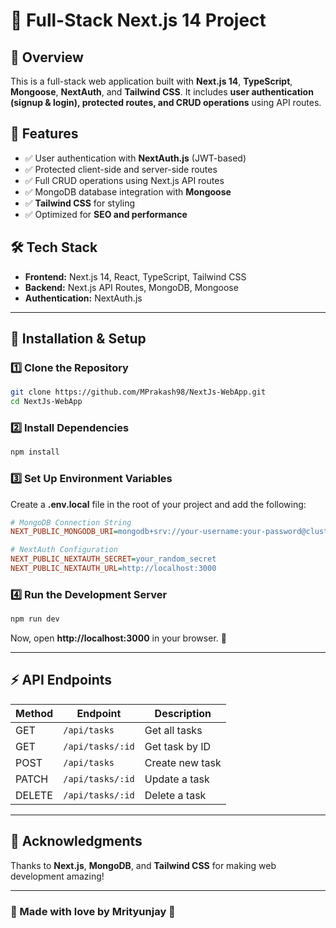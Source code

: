 # 🚀 Full-Stack Next.js 14 Project

## 🌟 Overview
This is a full-stack web application built with **Next.js 14**, **TypeScript**, **Mongoose**, **NextAuth**, and **Tailwind CSS**. It includes **user authentication (signup & login), protected routes, and CRUD operations** using API routes.

## 📌 Features
- ✅ User authentication with **NextAuth.js** (JWT-based)
- ✅ Protected client-side and server-side routes
- ✅ Full CRUD operations using Next.js API routes
- ✅ MongoDB database integration with **Mongoose**
- ✅ **Tailwind CSS** for styling
- ✅ Optimized for **SEO and performance**

## 🛠️ Tech Stack
- **Frontend:** Next.js 14, React, TypeScript, Tailwind CSS
- **Backend:** Next.js API Routes, MongoDB, Mongoose
- **Authentication:** NextAuth.js

---

## 🔧 Installation & Setup
### 1️⃣ Clone the Repository
```bash
git clone https://github.com/MPrakash98/NextJs-WebApp.git
cd NextJs-WebApp
```

### 2️⃣ Install Dependencies
```bash
npm install
```

### 3️⃣ Set Up Environment Variables
Create a **.env.local** file in the root of your project and add the following:

```ini
# MongoDB Connection String
NEXT_PUBLIC_MONGODB_URI=mongodb+srv://your-username:your-password@cluster0.mongodb.net/database-name

# NextAuth Configuration
NEXT_PUBLIC_NEXTAUTH_SECRET=your_random_secret
NEXT_PUBLIC_NEXTAUTH_URL=http://localhost:3000

```

### 4️⃣ Run the Development Server
```bash
npm run dev
```
Now, open **http://localhost:3000** in your browser. 🎉


---

## ⚡ API Endpoints
| Method | Endpoint          | Description        |
|--------|------------------|--------------------|
| GET    | `/api/tasks`     | Get all tasks     |
| GET    | `/api/tasks/:id` | Get task by ID    |
| POST   | `/api/tasks`     | Create new task   |
| PATCH  | `/api/tasks/:id` | Update a task     |
| DELETE | `/api/tasks/:id` | Delete a task     |

---


## 🙌 Acknowledgments
Thanks to **Next.js**, **MongoDB**, and **Tailwind CSS** for making web development amazing!

---

### 💙 Made with love by Mrityunjay 🚀

